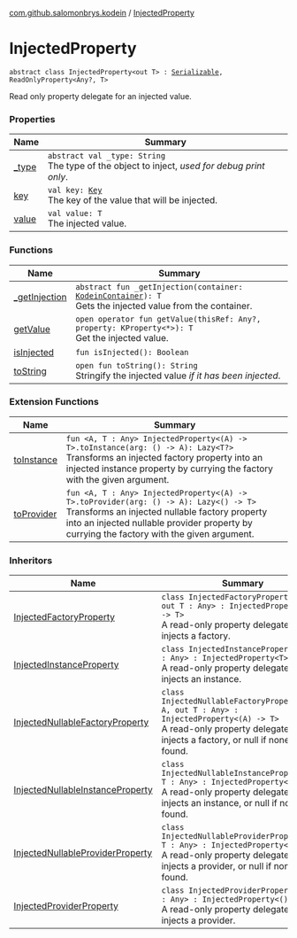 [com.github.salomonbrys.kodein](../index.md) / [InjectedProperty](.)

# InjectedProperty

`abstract class InjectedProperty<out T> : `[`Serializable`](http://docs.oracle.com/javase/6/docs/api/java/io/Serializable.html)`, ReadOnlyProperty<Any?, T>`

Read only property delegate for an injected value.

### Properties

| Name | Summary |
|---|---|
| [_type](_type.md) | `abstract val _type: String`<br>The type of the object to inject, *used for debug print only*. |
| [key](key.md) | `val key: `[`Key`](../-kodein/-key/index.md)<br>The key of the value that will be injected. |
| [value](value.md) | `val value: T`<br>The injected value. |

### Functions

| Name | Summary |
|---|---|
| [_getInjection](_get-injection.md) | `abstract fun _getInjection(container: `[`KodeinContainer`](../-kodein-container/index.md)`): T`<br>Gets the injected value from the container. |
| [getValue](get-value.md) | `open operator fun getValue(thisRef: Any?, property: KProperty<*>): T`<br>Get the injected value. |
| [isInjected](is-injected.md) | `fun isInjected(): Boolean` |
| [toString](to-string.md) | `open fun toString(): String`<br>Stringify the injected value *if it has been injected*. |

### Extension Functions

| Name | Summary |
|---|---|
| [toInstance](../to-instance.md) | `fun <A, T : Any> InjectedProperty<(A) -> T>.toInstance(arg: () -> A): Lazy<T?>`<br>Transforms an injected factory property into an injected instance property by currying the factory with the given argument. |
| [toProvider](../to-provider.md) | `fun <A, T : Any> InjectedProperty<(A) -> T>.toProvider(arg: () -> A): Lazy<() -> T>`<br>Transforms an injected nullable factory property into an injected nullable provider property by currying the factory with the given argument. |

### Inheritors

| Name | Summary |
|---|---|
| [InjectedFactoryProperty](../-injected-factory-property/index.md) | `class InjectedFactoryProperty<in A, out T : Any> : InjectedProperty<(A) -> T>`<br>A read-only property delegate that injects a factory. |
| [InjectedInstanceProperty](../-injected-instance-property/index.md) | `class InjectedInstanceProperty<out T : Any> : InjectedProperty<T>`<br>A read-only property delegate that injects an instance. |
| [InjectedNullableFactoryProperty](../-injected-nullable-factory-property/index.md) | `class InjectedNullableFactoryProperty<in A, out T : Any> : InjectedProperty<(A) -> T>`<br>A read-only property delegate that injects a factory, or null if none is found. |
| [InjectedNullableInstanceProperty](../-injected-nullable-instance-property/index.md) | `class InjectedNullableInstanceProperty<out T : Any> : InjectedProperty<T?>`<br>A read-only property delegate that injects an instance, or null if none is found. |
| [InjectedNullableProviderProperty](../-injected-nullable-provider-property/index.md) | `class InjectedNullableProviderProperty<out T : Any> : InjectedProperty<() -> T>`<br>A read-only property delegate that injects a provider, or null if none is found. |
| [InjectedProviderProperty](../-injected-provider-property/index.md) | `class InjectedProviderProperty<out T : Any> : InjectedProperty<() -> T>`<br>A read-only property delegate that injects a provider. |

